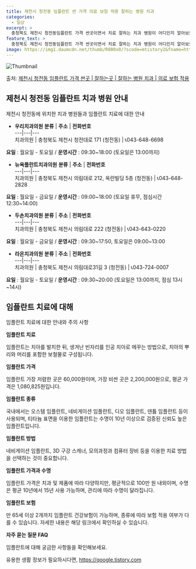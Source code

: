```yaml
---
title: 제천시 청전동 임플란트 싼 가격 의료 보험 적용 잘하는 병원 치과
categories:
  - 일상
excerpt: >
  충청북도 제천시 청전동임플란트 가격 싼곳이면서 치료 잘하는 치과 병원이 어디인지 알아보도록 하겠습니다. 충청북도 제천시 청전동에 위치한 우리치과의원 뉴욕플란트치과의원 두손치과의원 라온치과의원 순서대로 안내 드리며, 임플란트 치료시 신경써야 할 부분 또한 같이 공유 드리겠습니다.2024년 임플란트 가격 살펴보기 👈 클릭임플란트 평균 가격우리치과의원표 내에 있는 전화 번호를 클릭 하시면 우리치과의원로 바로 전화 연결 됩니다.분류주소전화번호치과의원충청북도 제천시 청전대로 171 (청전동)📞043-648-6698로 전화하기우리치과의원 위치 확인하기 👈 클릭요일운영시간월요일09:30~18:00화요일09:30~18:00수요일09:30~18:00목요일휴무금요일09:30~18:00..
feature_text: >
  충청북도 제천시 청전동임플란트 가격 싼곳이면서 치료 잘하는 치과 병원이 어디인지 알아보도록 하겠습니다. 충청북도 제천시 청전동에 위치한 우리치과의원 뉴욕플란트치과의원 두손치과의원 라온치과의원 순서대로 안내 드리며, 임플란트 치료시 신경써야 할 부분 또한 같이 공유 드리겠습니다.2024년 임플란트 가격 살펴보기 👈 클릭임플란트 평균 가격우리치과의원표 내에 있는 전화 번호를 클릭 하시면 우리치과의원로 바로 전화 연결 됩니다.분류주소전화번호치과의원충청북도 제천시 청전대로 171 (청전동)📞043-648-6698로 전화하기우리치과의원 위치 확인하기 👈 클릭요일운영시간월요일09:30~18:00화요일09:30~18:00수요일09:30~18:00목요일휴무금요일09:30~18:00..
image: https://img1.daumcdn.net/thumb/R800x0/?scode=mtistory2&fname=https%3A%2F%2Fblog.kakaocdn.net%2Fdn%2FdAInN1%2FbtsGYCrhfv5%2Fu6QOf7rJw1a1iRlwwC3xR0%2Fimg.webp
---
```


![Thumbnail](https://img1.daumcdn.net/thumb/R800x0/?scode=mtistory2&fname=https%3A%2F%2Fblog.kakaocdn.net%2Fdn%2FdAInN1%2FbtsGYCrhfv5%2Fu6QOf7rJw1a1iRlwwC3xR0%2Fimg.webp)

<p>출처: <a href="https://qoogle.tistory.com/7138" rel="dofollow">제천시 청전동 임플란트 가격 싼곳 | 잘하는곳 | 잘하는 병원 치과 | 의료 보험 적용</a> </p>

## 제천시 청전동 임플란트 치과 병원 안내

제천시 청전동에 위치한 치과 병원들과 임플란트 치료에 대한 안내

  * **우리치과의원**
**분류** | **주소** | **전화번호**  
---|---|---  
치과의원 | 충청북도 제천시 청전대로 171 (청전동) | 📞043-648-6698  
  
**요일** : 월요일 - 토요일 / **운영시간** : 09:30~18:00 (토요일은 13:00까지)



  * **뉴욕플란트치과의원**
**분류** | **주소** | **전화번호**  
---|---|---  
치과의원 | 충청북도 제천시 의림대로 212, 옥란빌딩 5층 (청전동) | 📞043-648-2828  
  
**요일** : 월요일 - 금요일 / **운영시간** : 09:00~18:00 (토요일 휴무, 점심시간 12:30~14:00)



  * **두손치과의원**
**분류** | **주소** | **전화번호**  
---|---|---  
치과의원 | 충청북도 제천시 의림대로 222 (청전동) | 📞043-643-0220  
  
**요일** : 월요일 - 금요일 / **운영시간** : 09:30~17:50, 토요일은 09:00~13:00



  * **라온치과의원**
**분류** | **주소** | **전화번호**  
---|---|---  
치과의원 | 충청북도 제천시 의림대로31길 3 (청전동) | 📞043-724-0007  
  
**요일** : 월요일 - 토요일 / **운영시간** : 09:30~20:00 (토요일은 13:00까지, 점심 13시~14시)



## 임플란트 치료에 대해

임플란트 치료에 대한 안내와 주의 사항

**임플란트 치료**

임플란트는 치아를 발치한 뒤, 생겨난 빈자리를 인공 치아로 메꾸는 방법으로, 치아의 뿌리와 머리를 포함한 보철물로 구성됩니다.

**임플란트 가격**

임플란트 가장 저렴한 곳은 60,000원이며, 가장 비싼 곳은 2,200,000원으로, 평균 가격은 1,080,825원입니다.



**임플란트 종류**

국내에서는 오스템 임플란트, 네비게이션 임플란트, 디오 임플란트, 덴튬 임플란트 등이 사용되며, 티타늄 표면을 이용한 임플란트는 수명이
10년 이상으로 검증된 신뢰도 높은 임플란트입니다.

**임플란트 방법**

네비게이션 임플란트, 3D 구강 스캐너, 모의과정과 컴퓨터 장비 등을 이용한 치료 방법을 선택하는 것이 중요합니다.



**임플란트 가격과 수명**

임플란트 가격은 치과 및 제품에 따라 다양하지만, 평균적으로 100만 원 내외이며, 수명은 평균 10년에서 15년 사용 가능하며, 관리에
따라 수명이 달라집니다.



**임플란트 보험**

만 65세 이상 2개까지 임플란트 건강보험이 가능하며, 종류에 따라 보험 적용 여부가 다를 수 있습니다. 자세한 내용은 해당 링크에서
확인하실 수 있습니다.

**자주 묻는 질문 FAQ**

임플란트에 대해 궁금한 사항들을 확인해보세요.





 

유용한 생활 정보가 필요하시다면, <a href="https://qoogle.tistory.com" rel="dofollow">https://qoogle.tistory.com</a>


